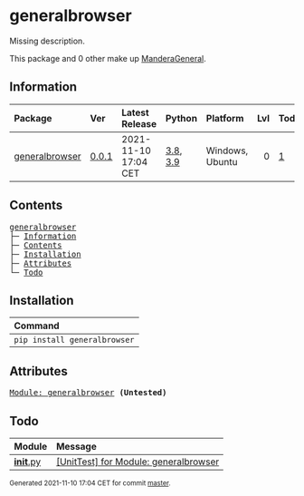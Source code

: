 # generalbrowser
Missing description.

This package and 0 other make up [ManderaGeneral](https://github.com/Mandera).

## Information
| Package                                                            | Ver                                               | Latest Release       | Python                                                                                                                   | Platform        |   Lvl | Todo                                                       | Tests   |
|:-------------------------------------------------------------------|:--------------------------------------------------|:---------------------|:-------------------------------------------------------------------------------------------------------------------------|:----------------|------:|:-----------------------------------------------------------|:--------|
| [generalbrowser](https://github.com/ManderaGeneral/generalbrowser) | [0.0.1](https://pypi.org/project/generalbrowser/) | 2021-11-10 17:04 CET | [3.8](https://www.python.org/downloads/release/python-380/), [3.9](https://www.python.org/downloads/release/python-390/) | Windows, Ubuntu |     0 | [1](https://github.com/ManderaGeneral/generalbrowser#Todo) | 100 %   |

## Contents
<pre>
<a href='#generalbrowser'>generalbrowser</a>
├─ <a href='#Information'>Information</a>
├─ <a href='#Contents'>Contents</a>
├─ <a href='#Installation'>Installation</a>
├─ <a href='#Attributes'>Attributes</a>
└─ <a href='#Todo'>Todo</a>
</pre>

## Installation
| Command                      |
|:-----------------------------|
| `pip install generalbrowser` |

## Attributes
<pre>
<a href='https://github.com/ManderaGeneral/generalbrowser/blob/master/generalbrowser/__init__.py#L1'>Module: generalbrowser</a> <b>(Untested)</b>
</pre>

## Todo
| Module                                                                                                               | Message                                                                                                                                        |
|:---------------------------------------------------------------------------------------------------------------------|:-----------------------------------------------------------------------------------------------------------------------------------------------|
| <a href='https://github.com/ManderaGeneral/generalbrowser/blob/master/generalbrowser/__init__.py#L1'>__init__.py</a> | <a href='https://github.com/ManderaGeneral/generalbrowser/blob/master/generalbrowser/__init__.py#L1'>[UnitTest] for Module: generalbrowser</a> |

<sup>
Generated 2021-11-10 17:04 CET for commit <a href='https://github.com/ManderaGeneral/generalbrowser/commit/master'>master</a>.
</sup>
